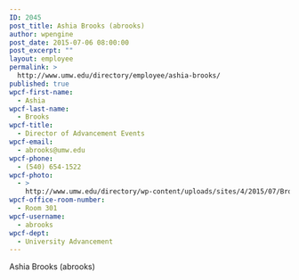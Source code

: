 ```yaml
---
ID: 2045
post_title: Ashia Brooks (abrooks)
author: wpengine
post_date: 2015-07-06 08:00:00
post_excerpt: ""
layout: employee
permalink: >
  http://www.umw.edu/directory/employee/ashia-brooks/
published: true
wpcf-first-name:
  - Ashia
wpcf-last-name:
  - Brooks
wpcf-title:
  - Director of Advancement Events
wpcf-email:
  - abrooks@umw.edu
wpcf-phone:
  - (540) 654-1522
wpcf-photo:
  - >
    http://www.umw.edu/directory/wp-content/uploads/sites/4/2015/07/Brooks-Ashia09.jpg
wpcf-office-room-number:
  - Room 301
wpcf-username:
  - abrooks
wpcf-dept:
  - University Advancement
---
```

Ashia Brooks (abrooks)